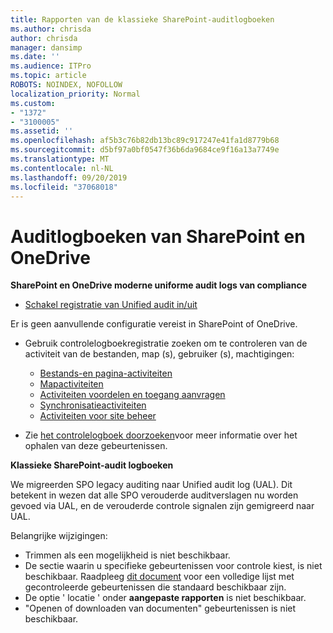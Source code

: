 ```yaml
---
title: Rapporten van de klassieke SharePoint-auditlogboeken
ms.author: chrisda
author: chrisda
manager: dansimp
ms.date: ''
ms.audience: ITPro
ms.topic: article
ROBOTS: NOINDEX, NOFOLLOW
localization_priority: Normal
ms.custom:
- "1372"
- "3100005"
ms.assetid: ''
ms.openlocfilehash: af5b3c76b82db13bc89c917247e41fa1d8779b68
ms.sourcegitcommit: d5bf97a0bf0547f36b6da9684ce9f16a13a7749e
ms.translationtype: MT
ms.contentlocale: nl-NL
ms.lasthandoff: 09/20/2019
ms.locfileid: "37068018"
---
```

# <a name="sharepoint-and-onedrive-audit-logs"></a>Auditlogboeken van SharePoint en OneDrive

**SharePoint en OneDrive moderne uniforme audit logs van compliance**

- [Schakel registratie van Unified audit in/uit](https://docs.microsoft.com/office365/securitycompliance/turn-audit-log-search-on-or-off) 

Er is geen aanvullende configuratie vereist in SharePoint of OneDrive.

- Gebruik controlelogboekregistratie zoeken om te controleren van de activiteit van de bestanden, map (s), gebruiker (s), machtigingen:

    - [Bestands-en pagina-activiteiten](https://docs.microsoft.com/office365/securitycompliance/search-the-audit-log-in-security-and-compliance)
    - [Mapactiviteiten](https://docs.microsoft.com/office365/securitycompliance/search-the-audit-log-in-security-and-compliance#folder-activities)
    - [Activiteiten voordelen en toegang aanvragen](https://docs.microsoft.com/office365/securitycompliance/search-the-audit-log-in-security-and-compliance#sharing-and-access-request-activities)
    - [Synchronisatieactiviteiten](https://docs.microsoft.com/office365/securitycompliance/search-the-audit-log-in-security-and-compliance#synchronization-activities)
    - [Activiteiten voor site beheer](https://docs.microsoft.com/office365/securitycompliance/search-the-audit-log-in-security-and-compliance#site-administration-activities)
- Zie [het controlelogboek doorzoeken](https://docs.microsoft.com/office365/securitycompliance/search-the-audit-log-in-security-and-compliance#search-the-audit-log)voor meer informatie over het ophalen van deze gebeurtenissen.

**Klassieke SharePoint-audit logboeken**

We migreerden SPO legacy auditing naar Unified audit log (UAL). Dit betekent in wezen dat alle SPO verouderde auditverslagen nu worden gevoed via UAL, en de verouderde controle signalen zijn gemigreerd naar UAL.

Belangrijke wijzigingen:

- Trimmen als een mogelijkheid is niet beschikbaar.
- De sectie waarin u specifieke gebeurtenissen voor controle kiest, is niet beschikbaar. Raadpleeg [dit document](https://docs.microsoft.com/office365/securitycompliance/search-the-audit-log-in-security-and-compliance) voor een volledige lijst met gecontroleerde gebeurtenissen die standaard beschikbaar zijn.
- De optie ' locatie ' onder **aangepaste rapporten** is niet beschikbaar. 
- "Openen of downloaden van documenten" gebeurtenissen is niet beschikbaar. 

